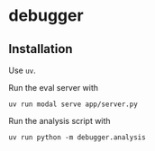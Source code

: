 # debugger

## Installation
Use `uv`.

Run the eval server with
```
uv run modal serve app/server.py
```

Run the analysis script with
```
uv run python -m debugger.analysis
```
